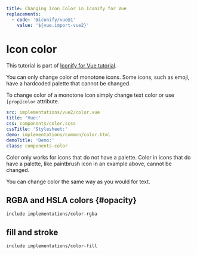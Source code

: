 ```yaml
title: Changing Icon Color in Iconify for Vue
replacements:
  - code: '@iconify/vue@1'
    value: '${vue.import-vue2}'
```

# Icon color

This tutorial is part of [Iconify for Vue tutorial](./index.md).

You can only change color of monotone icons. Some icons, such as emoji, have a hardcoded palette that cannot be changed.

To change color of a monotone icon simply change text color or use `[prop]color` attribute.

```yaml
src: implementations/vue2/color.vue
title: 'Vue:'
css: components/color.scss
cssTitle: 'Stylesheet:'
demo: implementations/common/color.html
demoTitle: 'Demo:'
class: components-color
```

Color only works for icons that do not have a palette. Color in icons that do have a palette, like paintbrush icon in an example above, cannot be changed.

You can change color the same way as you would for text.

## RGBA and HSLA colors {#opacity}

`include implementations/color-rgba`

## fill and stroke

`include implementations/color-fill`
